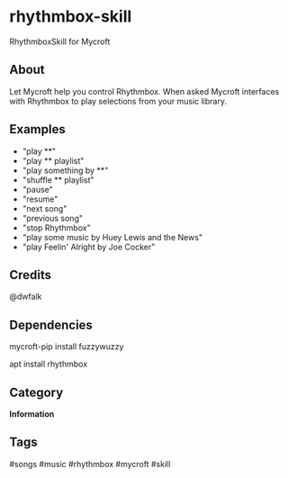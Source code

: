 # rhythmbox-skill
RhythmboxSkill for Mycroft
## About 
Let Mycroft help you control Rhythmbox. When asked Mycroft interfaces with Rhythmbox to play selections from your music library. 

## Examples 
* "play **"
* "play ** playlist"
* "play something by **"
* "shuffle ** playlist"
* "pause"
* "resume"
* "next song"
* "previous song"
* "stop Rhythmbox"
* "play some music by Huey Lewis and the News"
* "play Feelin' Alright by Joe Cocker"

## Credits 
@dwfalk

## Dependencies
mycroft-pip install fuzzywuzzy

apt install rhythmbox

## Category
**Information**

## Tags
#songs
#music
#rhythmbox
#mycroft
#skill
